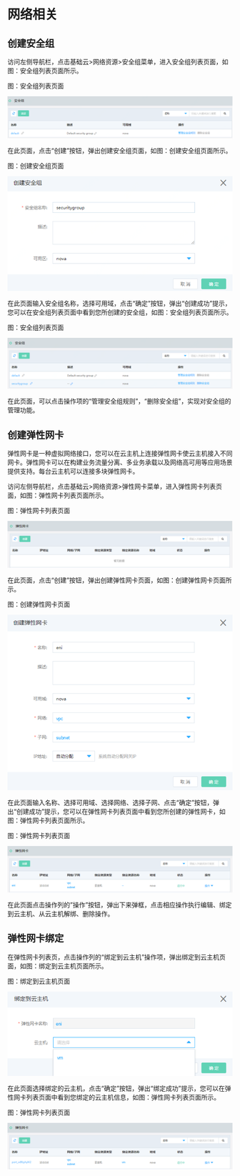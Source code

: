 # 网络相关

## 创建安全组

访问左侧导航栏，点击基础云>网络资源>安全组菜单，进入安全组列表页面，如图：安全组列表页面所示。

图：安全组列表页面

![Associated-With-Network-1](../../../../image/JDStack-HCI/Associated-With-Network-1.png)

在此页面，点击“创建”按钮，弹出创建安全组页面，如图：创建安全组页面所示。

图：创建安全组页面

![Associated-With-Network-2](../../../../image/JDStack-HCI/Associated-With-Network-2.png)

在此页面输入安全组名称，选择可用域，点击“确定”按钮，弹出“创建成功”提示，您可以在安全组列表页面中看到您所创建的安全组，如图：安全组列表页面所示。

图：安全组列表页面

![Associated-With-Network-3](../../../../image/JDStack-HCI/Associated-With-Network-3.png)

在此页面，可以点击操作项的“管理安全组规则”，“删除安全组”，实现对安全组的管理功能。



## 创建弹性网卡

弹性网卡是一种虚拟网络接口，您可以在云主机上连接弹性网卡使云主机接入不同网卡。弹性网卡可以在构建业务流量分离、多业务承载以及网络高可用等应用场景提供支持。每台云主机可以连接多块弹性网卡。

访问左侧导航栏，点击基础云>网络资源>弹性网卡菜单，进入弹性网卡列表页面，如图：弹性网卡列表页面所示。

图：弹性网卡列表页面

![Associated-With-Network-4](../../../../image/JDStack-HCI/Associated-With-Network-4.png)

在此页面，点击“创建”按钮，弹出创建弹性网卡页面，如图：创建弹性网卡页面所示。

图：创建弹性网卡页面

![Associated-With-Network-5](../../../../image/JDStack-HCI/Associated-With-Network-5.png)

在此页面输入名称、选择可用域、选择网络、选择子网、点击“确定”按钮，弹出“创建成功”提示，您可以在弹性网卡列表页面中看到您所创建的弹性网卡，如图：弹性网卡列表页面所示。

图：弹性网卡列表页面

![Associated-With-Network-6](../../../../image/JDStack-HCI/Associated-With-Network-6.png)

在此页面点击操作列的”操作”按钮，弹出下来弹框，点击相应操作执行编辑、绑定到云主机、从云主机解绑、删除操作。



## 弹性网卡绑定

在弹性网卡列表页，点击操作列的“绑定到云主机”操作项，弹出绑定到云主机页面，如图：绑定到云主机页面所示。

图：绑定到云主机页面

![Associated-With-Network-7](../../../../image/JDStack-HCI/Associated-With-Network-7.png)

在此页面选择绑定的云主机，点击“确定”按钮，弹出“绑定成功”提示，您可以在弹性网卡列表页面中看到您绑定的云主机信息，如图：弹性网卡列表页面所示。

图：弹性网卡列表页面

![Associated-With-Network-8](../../../../image/JDStack-HCI/Associated-With-Network-8.png)
